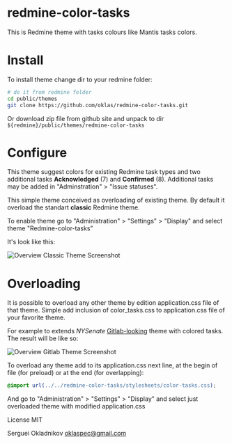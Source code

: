 # redmine-color-tasks

This is Redmine theme with tasks colours like Mantis tasks colors.

# Install

To install theme change dir to your redmine folder:

``` sh
# do it from redmine folder
cd public/themes
git clone https://github.com/oklas/redmine-color-tasks.git
```

Or download zip file from github site and unpack to dir
`${redmine}/public/themes/redmine-color-tasks`

# Configure

This theme suggest colors for existing Redmine task types
and two additional tasks **Acknowledged** (7) and **Confirmed** (8).
Additional tasks may be added in "Adminstration" > "Issue statuses".

This simple theme conceived as overloading of existing theme.
By default it overload the standart **classic** Redmine theme.

To enable theme go to "Administration" > "Settings" > "Display"
and select theme "Redmine-color-tasks"

It's look like this:

![Overview Classic Theme Screenshot](https://raw.github.com/oklas/redmine-color-tasks/master/screenshots/classic.png
 "Classic")

# Overloading

It is possible to overload any other theme by edition 
application.css file of that theme. Simple add inclusion of
color_tasks.css to application.css file of your favorite theme.

For example to extends *NYSenate*
[Gitlab-looking](https://github.com/nysenate/nyss-gitlab-redmine-theme)
theme with colored tasks. The result will be like so:

![Overview Gitlab Theme Screenshot](https://raw.github.com/oklas/redmine-color-tasks/master/screenshots/gitlab.png
 "Gitlab")

To overload any theme add to its application.css next line,
at the begin of file (for preload) or at the end (for overlapping):

``` css
@import url(../../redmine-color-tasks/stylesheets/color-tasks.css);
```

And go to "Administration" > "Settings" > "Display" and
select just overloaded theme with modified application.css


License MIT

Serguei Okladnikov <oklaspec@gmail.com>
